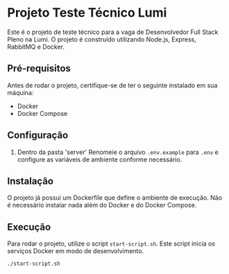 # Projeto Teste Técnico Lumi

Este é o projeto de teste técnico para a vaga de Desenvolvedor Full Stack Pleno na Lumi. O projeto é construído utilizando Node.js, Express, RabbitMQ e Docker.

## Pré-requisitos

Antes de rodar o projeto, certifique-se de ter o seguinte instalado em sua máquina:

- Docker
- Docker Compose

## Configuração

1. Dentro da pasta 'server' Renomeie o arquivo `.env.example` para `.env` e configure as variáveis de ambiente conforme necessário.

## Instalação

O projeto já possui um Dockerfile que define o ambiente de execução. Não é necessário instalar nada além do Docker e do Docker Compose.

## Execução

Para rodar o projeto, utilize o script `start-script.sh`. Este script inicia os serviços Docker em modo de desenvolvimento.

```bash
./start-script.sh
```
